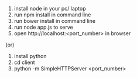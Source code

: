 1) install node in your pc/ laptop
2) run npm install in command line
3) run bower install in command line
4) run node app.js to serve
5) open http://localhost:<port_number> in browser

(or)

1) install python
2) cd client
3) python -m SimpleHTTPServer <port_number>